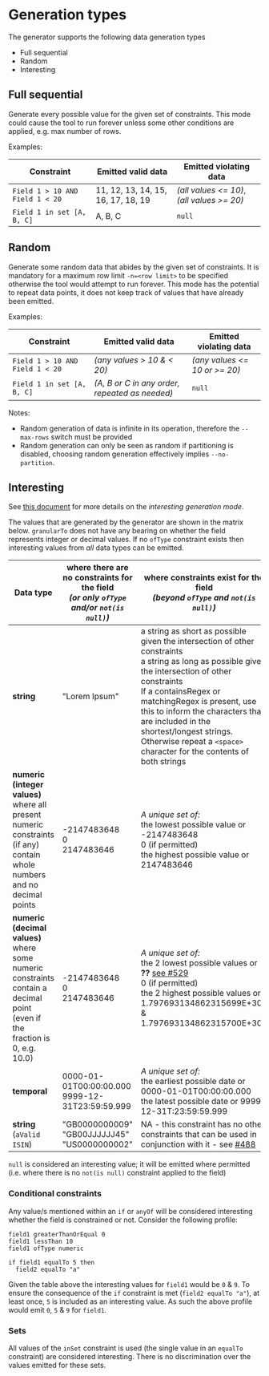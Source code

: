 # Generation types

The generator supports the following data generation types

* Full sequential
* Random
* Interesting

## Full sequential
Generate every possible value for the given set of constraints. This mode could cause the tool to run forever unless some other conditions are applied, e.g. max number of rows.

Examples:

| Constraint | Emitted valid data | Emitted violating data |
| ---- | ---- | ---- |
| `Field 1 > 10 AND Field 1 < 20` | 11, 12, 13, 14, 15, 16, 17, 18, 19 | _(all values <= 10)_, _(all values >= 20)_ |
| `Field 1 in set [A, B, C]` | A, B, C | `null` |

## Random
Generate some random data that abides by the given set of constraints. It is mandatory for a maximum row limit `-n=<row limit>` to be specified otherwise the tool would attempt to run forever. This mode has the potential to repeat data points, it does not keep track of values that have already been emitted.

Examples:

| Constraint | Emitted valid data |Emitted violating data |
| ---- | ---- | ---- |
| `Field 1 > 10 AND Field 1 < 20` | _(any values > 10 & < 20)_ | _(any values <= 10 or >= 20)_ |
| `Field 1 in set [A, B, C]` | _(A, B or C in any order, repeated as needed)_ | `null` |

Notes:
- Random generation of data is infinite in its operation, therefore the `--max-rows` switch must be provided
- Random generation can only be seen as random if partitioning is disabled, choosing random generation effectively implies `--no-partition`.

## Interesting
See [this document](https://github.com/ScottLogic/datahelix/wiki/Interesting-data-generation) for more details on the _interesting generation mode_.

The values that are generated by the generator are shown in the matrix below. `granularTo` does not have any bearing on whether the field represents integer or decimal values. If no `ofType` constraint exists then interesting values from _all_ data types can be emitted.

| Data type | where there are no constraints for the field <br /> _(or only `ofType` and/or `not(is null)`)_ | where constraints exist for the field <br /> _(beyond `ofType` and `not(is null)`)_ |
| ---- | ---- | ---- |
| **string** | "Lorem Ipsum" | a string as short as possible given the intersection of other constraints <br /> a string as long as possible given the intersection of other constraints <br /> If a containsRegex or matchingRegex is present, use this to inform the characters that are included in the shortest/longest strings. Otherwise repeat a `<space>` character for the contents of both strings <br /> |
| **numeric (integer values)** <br /> where all present numeric constraints (if any) contain whole numbers and no decimal points | -2147483648 <br /> 0 <br /> 2147483646 | _A unique set of:_ <br /> the lowest possible value or -2147483648 <br /> 0 (if permitted) <br /> the highest possible value or 2147483646 |
| **numeric (decimal values)** <br /> where some numeric constraints contain a decimal point (even if the fraction is 0, e.g. 10.0) | -2147483648 <br /> 0 <br /> 2147483646 | _A unique set of:_ <br /> the 2 lowest possible values or **??** [see #529](https://github.com/ScottLogic/datahelix/issues/529) <br /> 0 (if permitted) <br /> the 2 highest possible values or 1.797693134862315699E+308 & 1.797693134862315700E+308 |
| **temporal** | 0000-01-01T00:00:00.000 <br /> 9999-12-31T23:59:59.999 | _A unique set of:_ <br /> the earliest possible date or 0000-01-01T00:00:00.000 <br /> the latest possible date or 9999-12-31T:23:59:59.999 |
| **string** (`aValid ISIN`) | "GB0000000009" <br /> "GB00JJJJJJ45" <br /> "US0000000002" | NA - this constraint has no other constraints that can be used in conjunction with it - see [#488](https://github.com/ScottLogic/datahelix/issues/488) |

`null` is considered an interesting value; it will be emitted where permitted (i.e. where there is no `not(is null)` constraint applied to the field)

### Conditional constraints
Any value/s mentioned within an `if` or `anyOf` will be considered interesting whether the field is constrained or not. Consider the following profile:
```
field1 greaterThanOrEqual 0
field1 lessThan 10
field1 ofType numeric

if field1 equalTo 5 then
  field2 equalTo "a"
```

Given the table above the interesting values for `field1` would be `0` & `9`. To ensure the consequence of the `if` constraint is met (`field2 equalTo "a"`), at least once, `5` is included as an interesting value. As such the above profile would emit `0`, `5` & `9` for `field1`.

### Sets
All values of the `inSet` constraint is used (the single value in an `equalTo` constraint) are considered interesting. There is no discrimination over the values emitted for these sets.
